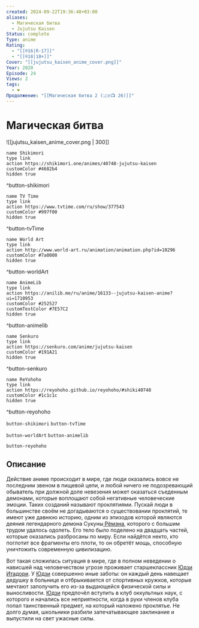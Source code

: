 ```yaml
---
created: 2024-09-22T19:36:48+03:00
aliases:
  - Магическая битва
  - Jujutsu Kaisen
Status: complete
Type: anime
Rating:
  - "[[®️16|R-17]]"
  - "[[®️18|18+]]"
Cover: "[[jujutsu_kaisen_anime_cover.png]]"
Year: 2020
Episode: 24
Views: 2
tags:
  - ❤
Продолжение: "[[Магическая битва 2 (🇯🇵📺 26)]]"
---
```


# Магическая битва

![[jujutsu_kaisen_anime_cover.png | 300]]

```button
name Shikimori
type link
action https://shikimori.one/animes/40748-jujutsu-kaisen
customColor #4682b4
hidden true
```
^button-shikimori

```button
name TV Time
type link
action https://www.tvtime.com/ru/show/377543
customColor #997f00
hidden true
```
^button-tvTime

```button
name World Art
type link
action http://www.world-art.ru/animation/animation.php?id=10296
customColor #7a0000
hidden true
```
^button-worldArt

```button
name AnimeLib
type link
action https://anilib.me/ru/anime/16133--jujutsu-kaisen-anime?ui=1710953
customColor #252527
customTextColor #7E57C2
hidden true
```
^button-animelib

```button
name Senkuro
type link
action https://senkuro.com/anime/jujutsu-kaisen
customColor #191A21
hidden true
```
^button-senkuro

```button
name ReYohoho
type link
action https://reyohoho.github.io/reyohoho/#shiki40748
customColor #1c1c1c
hidden true
```
^button-reyohoho



`button-shikimori` `button-tvTime`

`button-worldArt` `button-animelib`

`button-reyohoho`

## Описание

Действие аниме происходит в мире, где люди оказались вовсе не последним звеном в пищевой цепи, и любой ничего не подозревающий обыватель при должной доле невезения может оказаться съеденным демонами, которые воплощают собой негативные человеческие эмоции. Таких созданий называют проклятиями. Пускай люди в большинстве своём не догадываются о существовании проклятий, те имеют уже давнюю историю, одним из эпизодов которой являются деяния легендарного демона Сукуны[ Рёмэна](https://shikimori.one/characters/175198-sukuna-ryoumen), которого с большим трудом удалось одолеть. Его тело было поделено на двадцать частей, которые оказались разбросаны по миру. Если найдётся некто, кто поглотит все фрагменты его плоти, то он обретёт мощь, способную уничтожить современную цивилизацию.

Вот такая сложилась ситуация в мире, где в полном неведении о нависшей над человечеством угрозе проживает старшеклассник [Юдзи Итадори](https://shikimori.one/characters/163847-yuuji-itadori). У [Юдзи](https://shikimori.one/characters/163847-yuuji-itadori) совершенно иные заботы: он каждый день навещает дедушку в больнице и отбрыкивается от спортивных кружков, которые мечтают заполучить его из-за выдающейся физической силы и выносливости. [Юдзи](https://shikimori.one/characters/163847-yuuji-itadori) предпочёл вступить в клуб оккультных наук, с которого и начались все неприятности, когда в руки членов клуба попал таинственный предмет, на который наложено проклятье. Не долго думая, школьники разбили запечатывающее заклинание и выпустили на свет ужасные силы.
